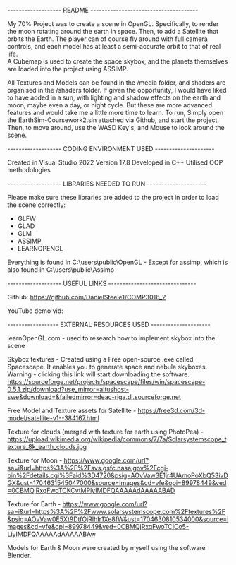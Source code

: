 ------------------- README --------------------------------------

My 70% Project was to create a scene in OpenGL. Specifically, to render the moon rotating around the earth in space. Then, to add a Satellite that orbits the Earth. 
The player can of course fly around with full camera controls, and each model has at least a semi-accurate orbit to that of real life.  
A Cubemap is used to create the space skybox, and the planets themselves are loaded into the project using ASSIMP. 

All Textures and Models can be found in the /media folder, and shaders are organised in the /shaders folder. 
If given the opportunity, I would have liked to have added in a sun, with lighting and shadow effects on the earth and moon, maybe even a day, or night cycle. But these are more advanced features and would take me a little more time to learn. 
To run, Simply open the EarthSim-Coursework2.sln attached via Github, and start the project. Then, to move around, use the WASD Key's, and Mouse to look around the scene.


------------------- CODING ENVIRONMENT USED  ---------------------

Created in Visual Studio 2022 Version 17.8
Developed in C++ 
Utilised OOP methodologies 

------------------- LIBRARIES NEEDED TO RUN ---------------------

Please make sure these libraries are added to the project in order to load the scene correctly: 
- GLFW
- GLAD
- GLM
- ASSIMP
- LEARNOPENGL

Everything is found in C:\users\public\OpenGL - Except for assimp, which is also found in C:\users\public\Assimp 

------------------- USEFUL LINKS -------------------------------

Github: https://github.com/DanielSteele1/COMP3016_2

YouTube demo vid: 

------------------ EXTERNAL RESOURCES USED ---------------------

learnOpenGL.com - used to research how to implement skybox into the scene

Skybox textures - Created using a Free open-source .exe called Spacescape. It enables you to generate space and nebula skyboxes. Warning - clicking this link will start downloading the software. 
https://sourceforge.net/projects/spacescape/files/win/spacescape-0.5.1.zip/download?use_mirror=altushost-swe&download=&failedmirror=deac-riga.dl.sourceforge.net

Free Model and Texture assets for Satellite - https://free3d.com/3d-model/satellite-v1--384167.html

Texture for clouds (merged with texture for earth using PhotoPea) - https://upload.wikimedia.org/wikipedia/commons/7/7a/Solarsystemscope_texture_8k_earth_clouds.jpg

Texture for Moon - https://www.google.com/url?sa=i&url=https%3A%2F%2Fsvs.gsfc.nasa.gov%2Fcgi-bin%2Fdetails.cgi%3Faid%3D4720&psig=AOvVaw3E1jr4UAmoPoXbQ53ivDGX&ust=1704631545047000&source=images&cd=vfe&opi=89978449&ved=0CBMQjRxqFwoTCKCvtMPlyIMDFQAAAAAdAAAAABAD

Texture for Earth - https://www.google.com/url?sa=i&url=https%3A%2F%2Fwww.solarsystemscope.com%2Ftextures%2F&psig=AOvVaw0E5Xt9DtfOjRIhIr1Xe8fW&ust=1704630810534000&source=images&cd=vfe&opi=89978449&ved=0CBMQjRxqFwoTCICo5-LiyIMDFQAAAAAdAAAAABAw

Models for Earth & Moon were created by myself using the software Blender.

